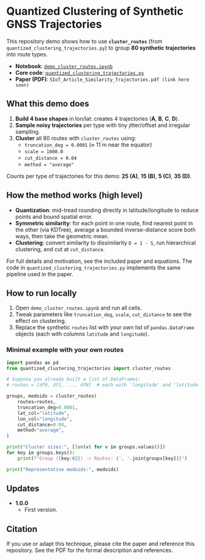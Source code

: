 # Quantized Clustering of Synthetic GNSS Trajectories

This repository demo shows how to use **`cluster_routes`** (from `quantized_clustering_trajectories.py`) to group **80 synthetic trajectories** into route types.

- **Notebook**: [`demo_cluster_routes.ipynb`](https://github.com/IanAguiar-ai/Quantized_Clustering_Trajectories/blob/main/quantized_clustering_trajectories/demo_cluster_routes.ipynb)
- **Core code**: [`quantized_clustering_trajectories.py`](https://github.com/IanAguiar-ai/Quantized_Clustering_Trajectories/blob/main/quantized_clustering_trajectories/quantized_clustering_trajectories.py)
- **Paper (PDF)**: `SIoT_Article_Similarity_Trajectories.pdf (link here soon)` <link>

## What this demo does

1. **Build 4 base shapes** in lon/lat: creates 4 trajectories (**A**, **B**, **C**, **D**).
2. **Sample noisy trajectories** per type with tiny jitter/offset and irregular sampling.
3. **Cluster** all 80 routes with `cluster_routes` using:
   - `truncation_deg = 0.0001` (≈ 11 m near the equator)
   - `scale = 1000.0`
   - `cut_distance = 0.04`
   - `method = "average"`

Counts per type of trajectories for this demo: **25 (A)**, **15 (B)**, **5 (C)**, **35 (D)**.

## How the method works (high level)

- **Quantization**: mid-tread rounding directly in latitude/longitude to reduce points and bound spatial error.
- **Symmetric similarity**: for each point in one route, find nearest point in the other (via KDTree), average a bounded inverse-distance score both ways, then take the geometric mean.
- **Clustering**: convert similarity to dissimilarity `D = 1 - S`, run hierarchical clustering, and cut at `cut_distance`.

For full details and motivation, see the included paper and equations. The code in `quantized_clustering_trajectories.py` implements the same pipeline used in the paper.

## How to run locally

1. Open `demo_cluster_routes.ipynb` and run all cells.
2. Tweak parameters like `truncation_deg`, `scale`, `cut_distance` to see the effect on clustering.  
3. Replace the synthetic `routes` list with your own list of `pandas.DataFrame` objects (each with columns `latitude` and `longitude`).

### Minimal example with your own routes

```python
import pandas as pd
from quantized_clustering_trajectories import cluster_routes

# Suppose you already built a list of DataFrames:
# routes = [df0, df1, ..., dfN]  # each with 'longitude' and 'latitude'

groups, medoids = cluster_routes(
    routes=routes,
    truncation_deg=0.0001,
    lat_col="latitude",
    lon_col="longitude",
    cut_distance=0.04,
    method="average",
)

print("Cluster sizes:", [len(v) for v in groups.values()])
for key in groups.keys():
    print(f"Group ({key:02}) -> Routes: {', '.join(groups[key])}")

print("Representative medoids:", medoids)
```

## Updates

- **1.0.0**
    - First version.

## Citation

If you use or adapt this technique, please cite the paper and reference this repository. See the PDF for the formal description and references.
